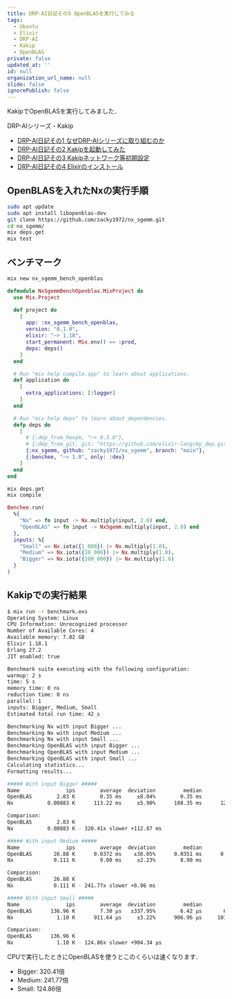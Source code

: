 ```yaml
---
title: DRP-AI日記その5 OpenBLASを実行してみる
tags:
  - Ubuntu
  - Elixir
  - DRP-AI
  - Kakip
  - OpenBLAS
private: false
updated_at: ''
id: null
organization_url_name: null
slide: false
ignorePublish: false
---
```

KakipでOpenBLASを実行してみました．

DRP-AIシリーズ・Kakip

- [DRP-AI日記その1 なぜDRP-AIシリーズに取り組むのか](https://qiita.com/zacky1972/items/3ebf021cab1e972890f8)
- [DRP-AI日記その2 Kakipを起動してみた](https://qiita.com/zacky1972/items/438ddc192fc499fb697c)
- [DRP-AI日記その3 Kakipネットワーク等初期設定](https://qiita.com/zacky1972/items/ab6a176f0ad481473f71)
- [DRP-AI日記その4 Elixirのインストール](https://qiita.com/zacky1972/items/922176433e54046b8338)

## OpenBLASを入れたNxの実行手順

```bash
sudo apt update
sudo apt install libopenblas-dev
git clone https://github.com/zacky1972/nx_sgemm.git
cd nx_sgemm/
mix deps.get
mix test
```

## ベンチマーク

```bash
mix new nx_sgemm_bench_openblas
```

```elixir:mix.exs
defmodule NxSgemmBenchOpenblas.MixProject do
  use Mix.Project

  def project do
    [
      app: :nx_sgemm_bench_openblas,
      version: "0.1.0",
      elixir: "~> 1.18",
      start_permanent: Mix.env() == :prod,
      deps: deps()
    ]
  end

  # Run "mix help compile.app" to learn about applications.
  def application do
    [
      extra_applications: [:logger]
    ]
  end

  # Run "mix help deps" to learn about dependencies.
  defp deps do
    [
      # {:dep_from_hexpm, "~> 0.3.0"},
      # {:dep_from_git, git: "https://github.com/elixir-lang/my_dep.git", tag: "0.1.0"}
      {:nx_sgemm, github: "zacky1972/nx_sgemm", branch: "main"},
      {:benchee, "~> 1.0", only: :dev}
    ]
  end
end
```

```bash
mix deps.get 
mix compile
```

```elixir:benchmark.exs
Benchee.run(
  %{
    "Nx" => fn input -> Nx.multiply(input, 2.0) end,
    "OpenBLAS" => fn input -> NxSgemm.multiply(input, 2.0) end
  },
  inputs: %{
    "Small" => Nx.iota({1_000}) |> Nx.multiply(1.0),
    "Medium" => Nx.iota({10_000}) |> Nx.multiply(1.0),
    "Bigger" => Nx.iota({100_000}) |> Nx.multiply(1.0)
  }
)
```

## Kakipでの実行結果

```bash
$ mix run -r benchmark.exs
Operating System: Linux
CPU Information: Unrecognized processor
Number of Available Cores: 4
Available memory: 7.02 GB
Elixir 1.18.1
Erlang 27.2
JIT enabled: true

Benchmark suite executing with the following configuration:
warmup: 2 s
time: 5 s
memory time: 0 ns
reduction time: 0 ns
parallel: 1
inputs: Bigger, Medium, Small
Estimated total run time: 42 s

Benchmarking Nx with input Bigger ...
Benchmarking Nx with input Medium ...
Benchmarking Nx with input Small ...
Benchmarking OpenBLAS with input Bigger ...
Benchmarking OpenBLAS with input Medium ...
Benchmarking OpenBLAS with input Small ...
Calculating statistics...
Formatting results...

##### With input Bigger #####
Name               ips        average  deviation         median         99th %
OpenBLAS        2.83 K        0.35 ms     ±8.04%        0.35 ms        0.44 ms
Nx           0.00883 K      113.22 ms     ±5.90%      108.35 ms      122.41 ms

Comparison: 
OpenBLAS        2.83 K
Nx           0.00883 K - 320.41x slower +112.87 ms

##### With input Medium #####
Name               ips        average  deviation         median         99th %
OpenBLAS       26.88 K      0.0372 ms    ±38.05%      0.0351 ms      0.0616 ms
Nx             0.111 K        9.00 ms     ±2.23%        8.90 ms        9.47 ms

Comparison: 
OpenBLAS       26.88 K
Nx             0.111 K - 241.77x slower +8.96 ms

##### With input Small #####
Name               ips        average  deviation         median         99th %
OpenBLAS      136.96 K        7.30 μs   ±337.95%        6.42 μs       65.63 μs
Nx              1.10 K      911.64 μs     ±3.22%      906.96 μs     1017.12 μs

Comparison: 
OpenBLAS      136.96 K
Nx              1.10 K - 124.86x slower +904.34 μs
```

CPUで実行したときにOpenBLASを使うとこのくらいは速くなります．

* Bigger: 320.41倍
* Medium: 241.77倍
* Small: 124.86倍
